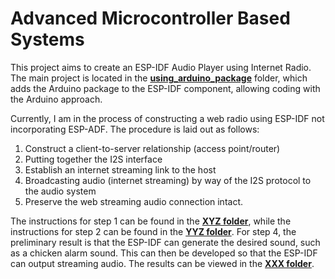 # Advanced Microcontroller Based Systems

This project aims to create an ESP-IDF Audio Player using Internet Radio. The main project is located in the [**using_arduino_package**](https://github.com/azkahariz/SBML/tree/main/using_arduino_package) folder, which adds the Arduino package to the ESP-IDF component, allowing coding with the Arduino approach.

Currently, I am in the process of constructing a web radio using ESP-IDF not incorporating ESP-ADF. The procedure is laid out as follows:

1. Construct a client-to-server relationship (access point/router)
2. Putting together the I2S interface
3. Establish an internet streaming link to the host
4. Broadcasting audio (internet streaming) by way of the I2S protocol to the audio system
5. Preserve the web streaming audio connection intact.

The instructions for step 1 can be found in the [**XYZ folder**](), while the instructions for step 2 can be found in the [**YYZ folder**](). For step 4, the preliminary result is that the ESP-IDF can generate the desired sound, such as a chicken alarm sound. This can then be developed so that the ESP-IDF can output streaming audio. The results can be viewed in the [**XXX folder**]().